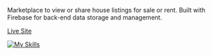 Marketplace to view or share house listings for sale or rent. Built with Firebase for back-end data storage and management.

[Live Site](https://house-marketplace-amber-alpha.vercel.app/)

[![My Skills](https://skillicons.dev/icons?i=react,firebase)](https://skillicons.dev)
